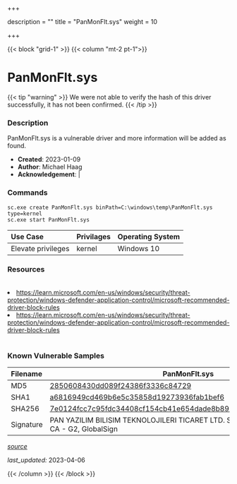 +++

description = ""
title = "PanMonFlt.sys"
weight = 10

+++


{{< block "grid-1" >}}
{{< column "mt-2 pt-1">}}


# PanMonFlt.sys 


{{< tip "warning" >}}
We were not able to verify the hash of this driver successfully, it has not been confirmed.
{{< /tip >}}


### Description

PanMonFlt.sys is a vulnerable driver and more information will be added as found.

- **Created**: 2023-01-09
- **Author**: Michael Haag
- **Acknowledgement**:  | [](https://twitter.com/)

### Commands

```
sc.exe create PanMonFlt.sys binPath=C:\windows\temp\PanMonFlt.sys type=kernel
sc.exe start PanMonFlt.sys
```

| Use Case | Privilages | Operating System | 
|:---- | ---- | ---- |
| Elevate privileges | kernel | Windows 10 |

### Resources
<br>
<li><a href=" https://learn.microsoft.com/en-us/windows/security/threat-protection/windows-defender-application-control/microsoft-recommended-driver-block-rules"> https://learn.microsoft.com/en-us/windows/security/threat-protection/windows-defender-application-control/microsoft-recommended-driver-block-rules</a></li>
<li><a href="https://learn.microsoft.com/en-us/windows/security/threat-protection/windows-defender-application-control/microsoft-recommended-driver-block-rules">https://learn.microsoft.com/en-us/windows/security/threat-protection/windows-defender-application-control/microsoft-recommended-driver-block-rules</a></li>
<br>

### Known Vulnerable Samples

| Filename | PanMonFlt.sys |
|:---- | ---- | 
| MD5 | <a href="https://www.virustotal.com/gui/file/2850608430dd089f24386f3336c84729">2850608430dd089f24386f3336c84729</a> |
| SHA1 | <a href="https://www.virustotal.com/gui/file/a6816949cd469b6e5c35858d19273936fab1bef6">a6816949cd469b6e5c35858d19273936fab1bef6</a> |
| SHA256 | <a href="https://www.virustotal.com/gui/file/7e0124fcc7c95fdc34408cf154cb41e654dade8b898c71ad587b2090b1da30d7">7e0124fcc7c95fdc34408cf154cb41e654dade8b898c71ad587b2090b1da30d7</a> |
| Signature | PAN YAZILIM BILISIM TEKNOLOJILERI TICARET LTD. STI., GlobalSign CodeSigning CA - G2, GlobalSign   |


[*source*](https://github.com/magicsword-io/LOLDrivers/tree/main/yaml/panmonflt.yaml)

*last_updated:* 2023-04-06








{{< /column >}}
{{< /block >}}
